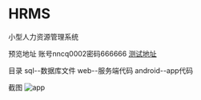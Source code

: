 # HRMS
小型人力资源管理系统


预览地址 账号nncq0002密码666666
[测试地址](http://www.chinahg.top/sunmoon/gotoLogin)

目录
  sql--数据库文件
  web--服务端代码
  android--app代码

截图
  ![app](https://www.zybuluo.com/static/img/logo.png)
